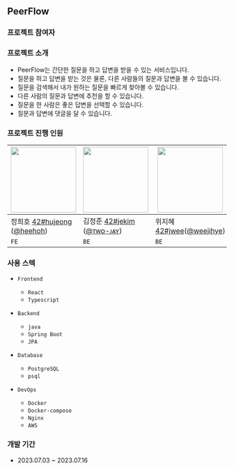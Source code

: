 ## PeerFlow


### 프로젝트 참여자

### 프로젝트 소개

- PeerFlow는 간단한 질문을 하고 답변을 받을 수 있는 서비스입니다.
- 질문을 하고 답변을 받는 것은 물론, 다른 사람들의 질문과 답변을 볼 수 있습니다.
- 질문을 검색해서 내가 원하는 질문을 빠르게 찾아볼 수 있습니다.
- 다른 사람의 질문과 답변에 추천을 할 수 있습니다.
- 질문을 한 사람은 좋은 답변을 선택할 수 있습니다.
- 질문과 답변에 댓글을 달 수 있습니다.

### 프로젝트 진행 인원

| <img src="https://avatars.githubusercontent.com/u/114281631?v=4" width="150" height="150"> | <img src="https://avatars1.githubusercontent.com/u/64449323?s=460&v=4" width="150" height="150"> | <img src="https://avatars.githubusercontent.com/u/39961274?v=4" width="150" height="150"> |
| --- | --- | --- |
| 정희호 [42#hujeong](https://profile.intra.42.fr/users/hujeong) ([@heehoh](https://github.com/heehoh)) | 김정준 [42#jekim](https://profile.intra.42.fr/users/jekim) ([@ᴛᴡᴏ-ᴊᴀʏ](http://github.com/Two-Jay)) | 위지혜 [42#jwee](https://profile.intra.42.fr/users/jwee)([@weejihye](https://github.com/weejihye)) |
| `FE` | `BE` | `BE` |

### 사용 스텍

- `Frontend`
  - `React`
  - `Typescript`

- `Backend`
    - `java`
    - `Spring Boot`
    - `JPA`

- `Database`
    - `PostgreSQL`
    - `psql`

- `DevOps`
    - `Docker`
    - `Docker-compose`
    - `Nginx`
    - `AWS`




### 개발 기간

- 2023.07.03 ~ 2023.07.16